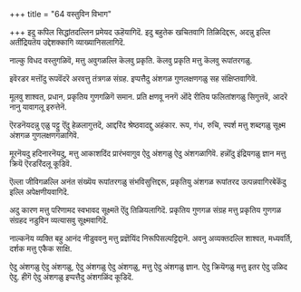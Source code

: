 +++
title = "64 वस्तुविन विभाग"

+++
इदु कपिल सिद्धांतदल्लिन प्रमेयद ऊहॆयागिदॆ. इदु बहुतेक खचितवागि तिळिदिद्दरू, अदन्नु इल्लि अतींद्रियतॆय उद्देशक्कागि व्याख्यानिसलागिदॆ.

नाल्कु विधद वस्तुगळिवॆ, मत्तु अवुगळल्लि कॆलवु प्रकृति. कॆलवु प्रकृति मत्तु कॆलवु रूपांतरगळु.

इवॆरडर मत्तॊंदु रूपवॆंदरॆ अरवत्तु तंत्रगळ संग्रह. इप्पत्तैदु अंशगळ गुणलक्षणगळु सह संक्षिप्तवागिवॆ.

मूलवु शाश्वत, प्रधान, प्रकृतिय गुणगळिगॆ समान. प्रति क्षणवू ननगॆ ऒंदे रीतिय फलितांशगळु सिगुत्तवॆ, आदरॆ नानु यावागलू इरुत्तेनॆ.

ऎरडनॆयदन्नु एळु पट्टु ऎंदु हेळलागुत्तदॆ, आद्दरिंद श्रेष्ठवादद्दु अहंकार. रूप, गंध, रुचि, स्पर्श मत्तु शब्दगळु सूक्ष्म अंशगळ गुणलक्षणगळागिवॆ.

मूरनॆयदु हदिनारनॆयदु, मत्तु आकाशदिंद प्रारंभवागुव ऐदु अंशगळु ऐदु अंशगळागिवॆ. हन्नॊंदु इंद्रियगळु ज्ञान मत्तु क्रियॆ ऎरडरिंदलू कूडिवॆ.

ऎल्ला जीविगळल्लि अनंत संख्यॆय रूपांतरगळु संभविसुत्तिद्दरू, प्रकृतियु अंशगळ रूपांतरद उत्पन्नवागिरबेकॆंदु इल्लि अपेक्षणीयवागिदॆ.

अदु कारण मत्तु परिणामद स्वभावद सूक्ष्मतॆ ऎंदु तिळियलागिदॆ. प्रकृतिय गुणगळ संग्रह मत्तु प्रकृतिय गुणगळ संग्रहद नडुविन व्यत्यासवु सूक्ष्मवागिदॆ.

नाल्कनॆय व्यक्ति बहु आनंद नीडुववनु मत्तु प्रज्ञॆयिंद निरूपिसल्पट्टिद्दानॆ. अवनु अव्यक्तदल्लि शाश्वत, मध्यवर्ति, दर्शक मत्तु एकैक साक्षि.

ऐदु अंशगळु ऐदु अंशगळु, ऐदु अंशगळु ऐदु अंशगळु, मत्तु ऐदु अंशगळु ज्ञान. ऐदु क्रियॆगळु मत्तु इतर ऐदु उळिद ऐदु. हीगॆ ऐदु अंशगळु इप्पत्तैदु अंशगळिंद कूडिदॆ.

